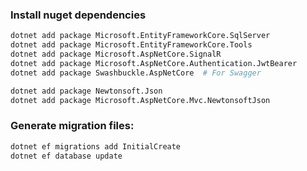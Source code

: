 ### Install nuget dependencies
```bash
dotnet add package Microsoft.EntityFrameworkCore.SqlServer
dotnet add package Microsoft.EntityFrameworkCore.Tools
dotnet add package Microsoft.AspNetCore.SignalR
dotnet add package Microsoft.AspNetCore.Authentication.JwtBearer
dotnet add package Swashbuckle.AspNetCore  # For Swagger

dotnet add package Newtonsoft.Json
dotnet add package Microsoft.AspNetCore.Mvc.NewtonsoftJson
```

### Generate migration files:
```bash
dotnet ef migrations add InitialCreate
dotnet ef database update
```